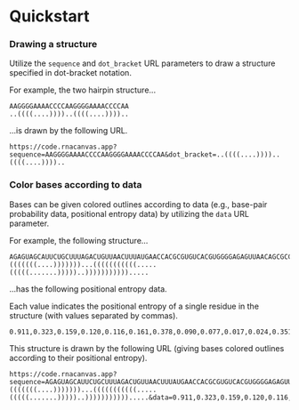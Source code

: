 # Quickstart

### Drawing a structure

Utilize the `sequence` and `dot_bracket` URL parameters
to draw a structure specified in dot-bracket notation.

For example, the two hairpin structure...

```
AAGGGGAAAACCCCAAGGGGAAAACCCCAA
..((((....))))..((((....))))..
```

...is drawn by the following URL.

```
https://code.rnacanvas.app?sequence=AAGGGGAAAACCCCAAGGGGAAAACCCCAA&dot_bracket=..((((....))))..((((....))))..
```

### Color bases according to data

Bases can be given colored outlines according to data
(e.g., base-pair probability data, positional entropy data)
by utilizing the `data` URL parameter.

For example, the following structure...

```
AGAGUAGCAUUCUGCUUUAGACUGUUAACUUUAUGAACCACGCGUGUCACGUGGGGAGAGUUAACAGCGCCC
(((((((....)))))))...(((((((((((.....(((((.......)))))..))))))))))).....
```

...has the following positional entropy data.

Each value indicates the positional entropy of a single residue in the structure
(with values separated by commas).

```
0.911,0.323,0.159,0.120,0.116,0.161,0.378,0.090,0.077,0.017,0.024,0.351,0.170,0.121,0.115,0.158,0.316,0.929,0.007,0.007,0.007,0.110,0.026,0.001,0.011,0.017,0.017,0.011,0.001,0.026,0.109,0.507,-0.000,-0.000,0.000,0.000,0.000,0.911,0.924,0.710,0.762,0.838,0.711,0.712,0.632,0.001,0.000,-0.000,0.632,0.832,0.713,0.717,0.742,0.896,0.881,0.500,0.495,0.109,0.027,0.001,0.011,0.017,0.017,0.011,0.001,0.026,0.110,0.001,0.005,0.005,-0.000,-0.000
```

This structure is drawn by the following URL
(giving bases colored outlines according to their positional entropy).

```
https://code.rnacanvas.app?sequence=AGAGUAGCAUUCUGCUUUAGACUGUUAACUUUAUGAACCACGCGUGUCACGUGGGGAGAGUUAACAGCGCCC&dot_bracket=(((((((....)))))))...(((((((((((.....(((((.......)))))..))))))))))).....&data=0.911,0.323,0.159,0.120,0.116,0.161,0.378,0.090,0.077,0.017,0.024,0.351,0.170,0.121,0.115,0.158,0.316,0.929,0.007,0.007,0.007,0.110,0.026,0.001,0.011,0.017,0.017,0.011,0.001,0.026,0.109,0.507,-0.000,-0.000,0.000,0.000,0.000,0.911,0.924,0.710,0.762,0.838,0.711,0.712,0.632,0.001,0.000,-0.000,0.632,0.832,0.713,0.717,0.742,0.896,0.881,0.500,0.495,0.109,0.027,0.001,0.011,0.017,0.017,0.011,0.001,0.026,0.110,0.001,0.005,0.005,-0.000,-0.000
```
